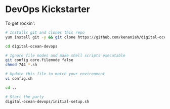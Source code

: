 DevOps Kickstarter
====================
To get rockin':

```bash
# Installs git and clones this repo
yum install git -y && git clone https://github.com/kenaniah/digital-ocean-devops.git

cd digital-ocean-devops

# Ignore file modes and make shell scripts executable
git config core.filemode false
chmod 744 *.sh

# Update this file to match your environment
vi config.sh 

cd ..

# Start the party
digital-ocean-devops/initial-setup.sh
```
